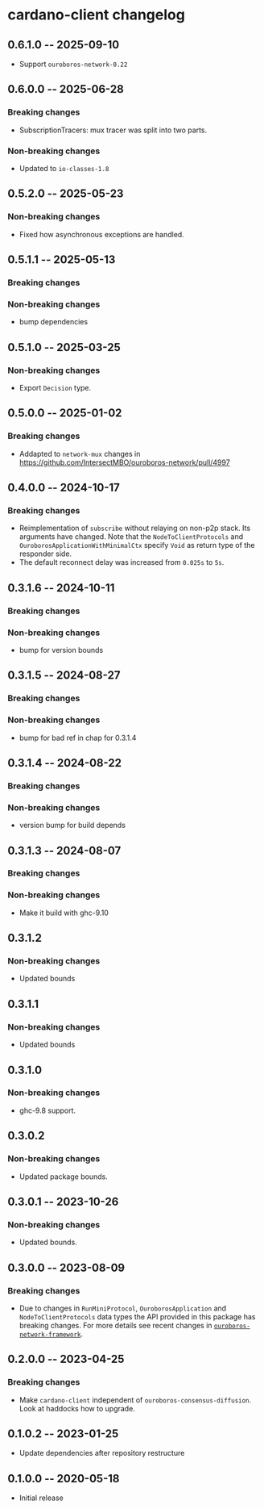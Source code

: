# cardano-client changelog

<!-- scriv-insert-here -->
<!-- scriv-end-here -->

## 0.6.1.0 -- 2025-09-10

* Support `ouroboros-network-0.22`

## 0.6.0.0 -- 2025-06-28

### Breaking changes

* SubscriptionTracers: mux tracer was split into two parts.

### Non-breaking changes

* Updated to `io-classes-1.8`

## 0.5.2.0 -- 2025-05-23

### Non-breaking changes

* Fixed how asynchronous exceptions are handled.

## 0.5.1.1 -- 2025-05-13

### Breaking changes

### Non-breaking changes

* bump dependencies

## 0.5.1.0 -- 2025-03-25

### Non-breaking changes

* Export `Decision` type.

## 0.5.0.0 -- 2025-01-02

### Breaking changes

* Addapted to `network-mux` changes in https://github.com/IntersectMBO/ouroboros-network/pull/4997

## 0.4.0.0 -- 2024-10-17

### Breaking changes

* Reimplementation of `subscribe` without relaying on non-p2p stack.  Its
  arguments have changed.  Note that the `NodeToClientProtocols` and
  `OuroborosApplicationWithMinimalCtx` specify `Void` as return type of the
  responder side.
* The default reconnect delay was increased from `0.025s` to `5s`.

## 0.3.1.6 -- 2024-10-11

### Breaking changes

### Non-breaking changes

* bump for version bounds

## 0.3.1.5 -- 2024-08-27

### Breaking changes

### Non-breaking changes

* bump for bad ref in chap for 0.3.1.4

## 0.3.1.4 -- 2024-08-22

### Breaking changes

### Non-breaking changes

* version bump for build depends

## 0.3.1.3 -- 2024-08-07

### Breaking changes

### Non-breaking changes

* Make it build with ghc-9.10

## 0.3.1.2

### Non-breaking changes

* Updated bounds

## 0.3.1.1

### Non-breaking changes

* Updated bounds

## 0.3.1.0

### Non-breaking changes

* ghc-9.8 support.

## 0.3.0.2

### Non-breaking changes

* Updated package bounds.

## 0.3.0.1 -- 2023-10-26

### Non-breaking changes

* Updated bounds.

## 0.3.0.0 -- 2023-08-09

### Breaking changes

* Due to changes in `RunMiniProtocol`, `OuroborosApplication` and
  `NodeToClientProtocols` data types the API provided in this package has
  breaking changes.  For more details see recent changes in
  [`ouroboros-network-framework`][onf-changelog].

## 0.2.0.0 -- 2023-04-25

### Breaking changes

* Make `cardano-client` independent of `ouroboros-consensus-diffusion`.  Look
  at haddocks how to upgrade.

## 0.1.0.2 -- 2023-01-25

* Update dependencies after repository restructure

## 0.1.0.0 -- 2020-05-18

* Initial release

[onf-changelog]: https://github.com/intersectmbo/ouroboros-network/blob/master/ouroboros-network-framework/CHANGELOG.md
